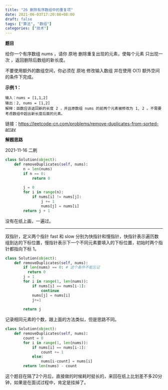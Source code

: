```yaml
---
title: "26 删除有序数组中的重复项"
date: 2021-06-03T17:20:08+08:00
draft: false
tags: ["算法", "数组"]
categories: ["技术"]
---
```


**题目**

给你一个有序数组 nums ，请你 原地 删除重复出现的元素，使每个元素 只出现一次 ，返回删除后数组的新长度。

不要使用额外的数组空间，你必须在 原地 修改输入数组 并在使用 O(1) 额外空间的条件下完成。

**示例 1：**

```
输入：nums = [1,1,2]
输出：2, nums = [1,2]
解释：函数应该返回新的长度 2 ，并且原数组 nums 的前两个元素被修改为 1, 2 。不需要考虑数组中超出新长度后面的元素。
```

链接：https://leetcode-cn.com/problems/remove-duplicates-from-sorted-array

**解题思路**

2021-11-16 二刷

```python
class Solution(object):
    def removeDuplicates(self, nums):
        n = len(nums)
        if n == 0:
            return 0
        
        j = 0
        for i in range(n):
            if nums[i] != nums[j]:
                j += 1
                nums[j] = nums[i]
        return j + 1
```

没有在纸上画，一遍过。

---

双指针，定义两个指针 fast 和 slow 分别为快指针和慢指针，快指针表示遍历数组到达的下标位置，慢指针表示下一个不同元素要填入的下标位置，初始时两个指针都指向下标 1。


```python
class Solution(object):
    def removeDuplicates(self, nums):
        if len(nums) == 0: # 这个条件不能忘记
          return 0
        j = 1
        for i in range(1, len(nums)):
            if nums[i] == nums[i-1]:
                continue
            nums[j] = nums[i]
            j+=1
            
        return j
```

记录相同元素的个数，跟上面的方法类似，但是思路不同。

```python
class Solution(object):
    def removeDuplicates(self, nums):
        count = 0
        for i in range(1, len(nums)):
            if nums[i] == nums[i-1]:
                count += 1
            else:
                nums[i-count] = nums[i]
        return len(nums) - count
```

这个题目在隔了2个月后，直接做的时候耗时挺长的，来回在纸上比划差不多20分钟，如果是在面试过程中，肯定是挂掉了。